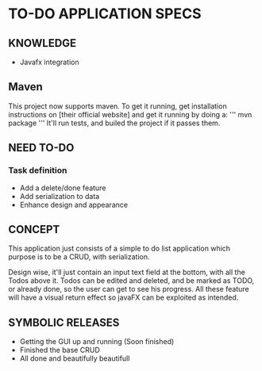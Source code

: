 # TO-DO APPLICATION SPECS

## KNOWLEDGE

  * Javafx integration

## Maven
This project now supports maven. To get it running, get installation instructions on [their official website] and get it running by doing a:
'''
mvn package
'''
It'll run tests, and builed the project if it passes them.

## NEED TO-DO

### Task definition
* Add a delete/done feature
* Add serialization to data
* Enhance design and appearance

## CONCEPT

This application just consists of a simple to do list application which purpose is to be a CRUD, with serialization.

Design wise, it'll just contain an input text field at the bottom, with all the Todos above it. 
Todos can be edited and deleted, and be marked as TODO, or already done, so the user can get to see his progress.
All these feature will have a visual return effect so javaFX can be exploited as intended.

## SYMBOLIC RELEASES

* Getting the GUI up and running (Soon finished)
* Finished the base CRUD
* All done and beautifully beautifull


